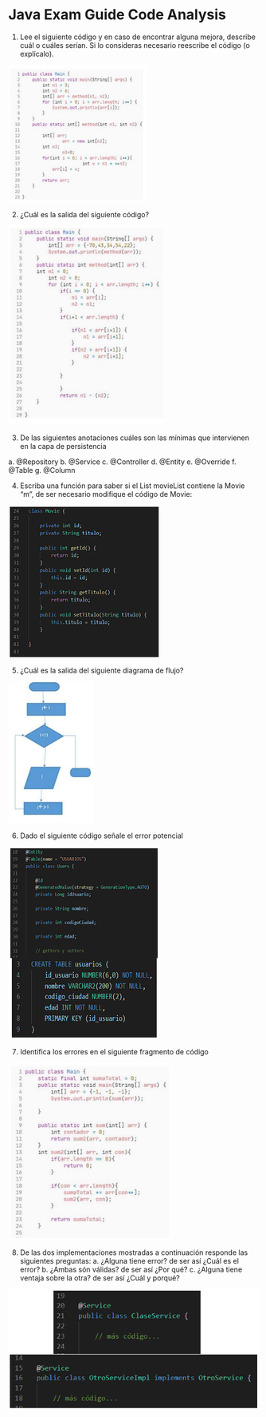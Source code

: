 # Java Exam Guide Code Analysis

1. Lee el siguiente código y en caso de encontrar alguna mejora, describe cuál o cuáles serían. Si lo consideras necesario reescribe el código (o explícalo). 

![img1](../code-analysis/images/1.png)

2. ¿Cuál es la salida del siguiente código?

![img2](../code-analysis/images/2.png)

3. De las siguientes anotaciones cuáles son las mínimas que intervienen en la capa de persistencia

a. @Repository
b. @Service
c. @Controller
d. @Entity
e. @Override
f. @Table
g. @Column

4. Escriba una función para saber si el List<Movie> movieList contiene la Movie “m”, de ser necesario modifique el código de Movie:

![img3](../code-analysis/images/3.png)

5. ¿Cuál es la salida del siguiente diagrama de flujo?

![img4](../code-analysis/images/4.png)

6. Dado el siguiente código señale el error potencial

![img5](../code-analysis/images/5.png)

7. Identifica los errores en el siguiente fragmento de código

![img6](../code-analysis/images/6.png)

8. De las dos implementaciones mostradas a continuación responde las siguientes
preguntas:
a. ¿Alguna tiene error? de ser así ¿Cuál es el error?
b. ¿Ambas són válidas? de ser así ¿Por qué?
c. ¿Alguna tiene ventaja sobre la otra? de ser así ¿Cuál y porqué?

![img7](../code-analysis/images/7.png)
